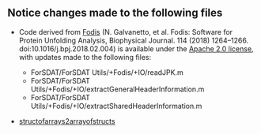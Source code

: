 ## Notice changes made to the following files

* Code derived from [Fodis](https://github.com/galvanetto/Fodis) (N. Galvanetto, et al. Fodis: Software for Protein Unfolding Analysis, Biophysical Journal. 114 (2018) 1264–1266. doi:10.1016/j.bpj.2018.02.004)
is available under the [Apache 2.0 license](http://www.apache.org/licenses/LICENSE-2.0), with updates made to the following files:
  * ForSDAT/ForSDAT Utils/+Fodis/+IO/readJPK.m
  * ForSDAT/ForSDAT Utils/+Fodis/+IO/extractGeneralHeaderInformation.m
  * ForSDAT/ForSDAT Utils/+Fodis/+IO/extractSharedHeaderInformation.m

* [structofarrays2arrayofstructs](https://www.mathworks.com/matlabcentral/fileexchange/40712-convert-from-a-structure-of-arrays-into-an-array-of-structures)